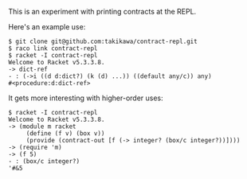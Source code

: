This is an experiment with printing contracts at the REPL.

Here's an example use:

````
$ git clone git@github.com:takikawa/contract-repl.git
$ raco link contract-repl
$ racket -I contract-repl
Welcome to Racket v5.3.3.8.
-> dict-ref
- : (->i ((d d:dict?) (k (d) ...)) ((default any/c)) any)
#<procedure:d:dict-ref>
````

It gets more interesting with higher-order uses:

````
$ racket -I contract-repl
Welcome to Racket v5.3.3.8.
-> (module m racket
     (define (f v) (box v))
     (provide (contract-out [f (-> integer? (box/c integer?))])))
-> (require 'm)
-> (f 5)
- : (box/c integer?)
'#&5
````
